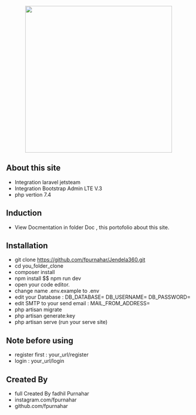 <p align="center"><a href="https://laravel.com" target="_blank"><img src="https://raw.githubusercontent.com/laravel/art/master/logo-lockup/5%20SVG/2%20CMYK/1%20Full%20Color/laravel-logolockup-cmyk-red.svg" width="400"></a></p>

## About this site

-   Integration laravel jetsteam
-   Integration Bootstrap Admin LTE V.3
-   php vertion 7.4

## Induction

-   View Docmentation in folder Doc , this portofolio about this site.

## Installation

-   git clone https://github.com/fpurnahar/Jendela360.git
-   cd you_folder_clone
-   composer install
-   npm install $$ npm run dev
-   open your code editor.
-   change name .env.example to .env
-   edit your Database : DB_DATABASE= DB_USERNAME= DB_PASSWORD=
-   edit SMTP to your send email : MAIL_FROM_ADDRESS=
-   php artisan migrate
-   php artisan generate:key
-   php artisan serve (run your serve site)

## Note before using

-   register first : your_url/register
-   login : your_url/login

## Created By

-   full Created By fadhil Purnahar
-   instagram.com/fpurnahar
-   github.com/fpurnahar
